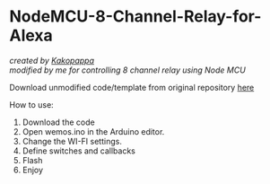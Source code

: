 # NodeMCU-8-Channel-Relay-for-Alexa
<i>created by <a href="https://github.com/kakopappa">Kakopappa</a></i>
<br/>
<i>modified by me for controlling 8 channel relay using Node MCU</i>

<p>Download unmodified code/template from original repository <a href="https://github.com/kakopappa/arduino-esp8266-alexa-multiple-wemo-switch">here</a></p>

How to use:
<ol>
<li>Download the code</li>
<li>Open wemos.ino in the Arduino editor.</li>
<li>Change the WI-FI settings.</li>
<li>Define switches and callbacks</li>
<li>Flash</li>
<li>Enjoy</li>
</ol>
